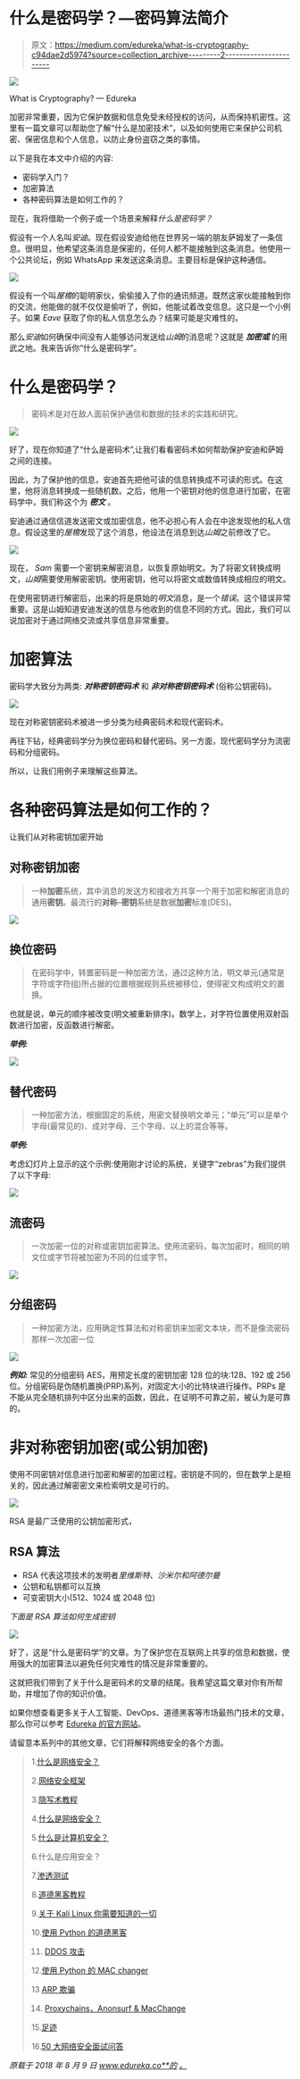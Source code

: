 # 什么是密码学？—密码算法简介

> 原文：<https://medium.com/edureka/what-is-cryptography-c94dae2d5974?source=collection_archive---------2----------------------->

![](img/44cbc6cf157bb4a5e29c727c4d97415c.png)

What is Cryptography? — Edureka

加密非常重要，因为它保护数据和信息免受未经授权的访问，从而保持机密性。这里有一篇文章可以帮助您了解“什么是加密技术”，以及如何使用它来保护公司机密、保密信息和个人信息，以防止身份盗窃之类的事情。

以下是我在本文中介绍的内容:

*   密码学入门？
*   加密算法
*   各种密码算法是如何工作的？

现在，我将借助一个例子或一个场景来解释*什么是密码学？*

假设有一个人名叫*安迪*。现在假设安迪给他在世界另一端的朋友萨姆发了一条信息。很明显，他希望这条消息是保密的，任何人都不能接触到这条消息。他使用一个公共论坛，例如 WhatsApp 来发送这条消息。主要目标是保护这种通信。

![](img/9a77e49aea8196e604bfe3905a4b4da9.png)

假设有一个叫*屋檐*的聪明家伙，偷偷接入了你的通讯频道。既然这家伙能接触到你的交流，他能做的就不仅仅是偷听了，例如，他能试着改变信息。这只是一个小例子。如果 *Eave* 获取了你的私人信息怎么办？结果可能是灾难性的。

那么*安迪*如何确保中间没有人能够访问发送给*山姆*的消息呢？这就是 ***加密或*** 的用武之地。我来告诉你“什么是密码学”。

# 什么是密码学？

> 密码术是对在敌人面前保护通信和数据的技术的实践和研究。

![](img/7e3fc3f90db55ddb7a3f4ea47ba74843.png)

好了，现在你知道了“什么是密码术”,让我们看看密码术如何帮助保护安迪和萨姆之间的连接。

因此，为了保护他的信息，安迪首先把他可读的信息转换成不可读的形式。在这里，他将消息转换成一些随机数。之后，他用一个密钥对他的信息进行加密，在密码学中，我们称这个为 ***密文*** 。

安迪通过通信信道发送密文或加密信息，他不必担心有人会在中途发现他的私人信息。假设这里的*屋檐*发现了这个消息，他设法在消息到达*山姆*之前修改了它。

![](img/7829a1ba80d988ea3b244ba6486c13f7.png)

现在， *Sam* 需要一个密钥来解密消息，以恢复原始明文。为了将密文转换成明文，*山姆*需要使用解密密钥。使用密钥，他可以将密文或数值转换成相应的明文。

在使用密钥进行解密后，出来的将是原始的*明文*消息，是一个*错误*。这个错误非常重要。这是山姆知道安迪发送的信息与他收到的信息不同的方式。因此，我们可以说加密对于通过网络交流或共享信息非常重要。

# 加密算法

密码学大致分为两类: ***对称密钥密码术*** 和 ***非对称密钥密码术*** (俗称公钥密码)。

![](img/46bc5f2150fe54d31d9289c4fbbc856e.png)

现在对称密钥密码术被进一步分类为经典密码术和现代密码术。

再往下钻，经典密码学分为换位密码和替代密码。另一方面，现代密码学分为流密码和分组密码。

所以，让我们用例子来理解这些算法。

# 各种密码算法是如何工作的？

让我们从对称密钥加密开始

## 对称密钥加密

> 一种**加密**系统，其中消息的发送方和接收方共享一个用于加密和解密消息的通用**密钥**。最流行的**对称**–**密钥**系统是数据**加密**标准(DES)。

![](img/6f94153df1e7fc35ee588bd84748a5d8.png)

## 换位密码

> 在密码学中，转置密码是一种加密方法，通过这种方法，明文单元(通常是字符或字符组)所占据的位置根据规则系统被移位，使得密文构成明文的置换。

也就是说，单元的顺序被改变(明文被重新排序)。数学上，对字符位置使用双射函数进行加密，反函数进行解密。

***举例:***

![](img/b9fee5ffc83d4152f07b60a32745d4bd.png)

## 替代密码

> 一种加密方法，根据固定的系统，用密文替换明文单元；“单元”可以是单个字母(最常见的)、成对字母、三个字母、以上的混合等等。

***举例:***

考虑幻灯片上显示的这个示例:使用刚才讨论的系统，关键字“zebras”为我们提供了以下字母:

![](img/4c06ed445d677721e3c752f1e175334b.png)

## 流密码

> 一次加密一位的对称或密钥加密算法。使用流密码，每次加密时，相同的明文位或字节将被加密为不同的位或字节。

![](img/ccc39bb45e7705a61f42684c5b37c86f.png)

## 分组密码

> 一种加密方法，应用确定性算法和对称密钥来加密文本块，而不是像流密码那样一次加密一位

![](img/0350bcc37d7719180ee851ec6c8613e0.png)

***例如:*** 常见的分组密码 AES，用预定长度的密钥加密 128 位的块:128、192 或 256 位。分组密码是伪随机置换(PRP)系列，对固定大小的比特块进行操作。PRPs 是不能从完全随机排列中区分出来的函数，因此，在证明不可靠之前，被认为是可靠的。

# 非对称密钥加密(或公钥加密)

使用不同密钥对信息进行加密和解密的加密过程。密钥是不同的，但在数学上是相关的，因此通过解密密文来检索明文是可行的。

![](img/e22a769495dea22ce0a222a2d4f70de9.png)

RSA 是最广泛使用的公钥加密形式，

## RSA 算法

*   RSA 代表这项技术的发明者*里维斯特、沙米尔和阿德尔曼*
*   公钥和私钥都可以互换
*   可变密钥大小(512、1024 或 2048 位)

*下面是 RSA 算法如何生成密钥*

![](img/c7097dcb98de9e830ad00f72ecbca9de.png)

好了，这是“什么是密码学”的文章。为了保护您在互联网上共享的信息和数据，使用强大的加密算法以避免任何灾难性的情况是非常重要的。

这就把我们带到了关于什么是密码术的文章的结尾。我希望这篇文章对你有所帮助，并增加了你的知识价值。

如果你想查看更多关于人工智能、DevOps、道德黑客等市场最热门技术的文章，那么你可以参考 [Edureka 的官方网站](https://www.edureka.co/blog/?utm_source=medium&utm_medium=content-link&utm_campaign=what-is-cryptography)。

请留意本系列中的其他文章，它们将解释网络安全的各个方面。

> 1.[什么是网络安全？](/edureka/what-is-cybersecurity-778feb0da72)
> 
> 2.[网络安全框架](/edureka/cybersecurity-framework-89bbab5aaf17)
> 
> 3.[隐写术教程](/edureka/steganography-tutorial-1a3c5214a00f)
> 
> 4.[什么是网络安全？](/edureka/what-is-network-security-1f659407dcc)
> 
> 5.[什么是计算机安全？](/edureka/what-is-computer-security-c8eb1b38de5)
> 
> 6.什么是应用安全？
> 
> 7.[渗透测试](/edureka/what-is-penetration-testing-f91668e2291a)
> 
> 8.[道德黑客教程](/edureka/ethical-hacking-tutorial-1081f4aacc53)
> 
> 9.[关于 Kali Linux 你需要知道的一切](/edureka/ethical-hacking-using-kali-linux-fc140eff3300)
> 
> 10.[使用 Python 的道德黑客](/edureka/ethical-hacking-using-python-c489dfe77340)
> 
> 11. [DDOS 攻击](/edureka/what-is-ddos-attack-9b73bd7b9ba1)
> 
> 12.[使用 Python 的 MAC changer](/edureka/macchanger-with-python-ethical-hacking-7551f12da315)
> 
> 13 [ARP 欺骗](/edureka/python-arp-spoofer-for-ethical-hacking-58b0bbd81272)
> 
> 14. [Proxychains，Anonsurf & MacChange](/edureka/proxychains-anonsurf-macchanger-ethical-hacking-53fe663b734)
> 
> 15.[足迹](/edureka/footprinting-in-ethical-hacking-6bea07de4362)
> 
> 16.[50 大网络安全面试问答](/edureka/cybersecurity-interview-questions-233fbdb928d3)

*原载于 2018 年 8 月 9 日 www.edureka.co**的* [*。*](https://www.edureka.co/blog/what-is-cryptography/)